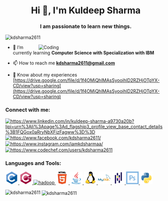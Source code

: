 

<h1 align="center">Hi 👋, I'm Kuldeep Sharma</h1>
<h3 align="center">I am passionate to learn new things.</h3>

<p align="left"> <img src="https://komarev.com/ghpvc/?username=kdsharma2611&label=Profile%20views&color=0e75b6&style=flat" alt="kdsharma2611" /> </p>
<img align="right" alt="Coding" width="400" src="https://cdn.dribbble.com/users/2646423/screenshots/5507196/computer.gif">

- 🌱 I’m currently learning **Computer Science with Specialization with IBM**

- 📫 How to reach me **kdsharma2611@gmail.com**

- 📄 Know about my experiences [https://drive.google.com/file/d/1f4OMiQhlMAsSyooihlD2RZHjOTpYX-CD/view?usp=sharing](https://drive.google.com/file/d/1f4OMiQhlMAsSyooihlD2RZHjOTpYX-CD/view?usp=sharing)

<h3 align="left">Connect with me:</h3>
<p align="left">
<a href="https://linkedin.com/in/https://www.linkedin.com/in/kuldeep-sharma-a9730a20b" target="blank"><img align="center" src="https://raw.githubusercontent.com/rahuldkjain/github-profile-readme-generator/master/src/images/icons/Social/linked-in-alt.svg" alt="https://www.linkedin.com/in/kuldeep-sharma-a9730a20b?lipi=urn%3Ali%3Apage%3Ad_flagship3_profile_view_base_contact_details%3B1FQGox0aRryNbXFizFagww%3D%3D" height="30" width="40" /></a>
<a href="https://fb.com/https://www.facebook.com/kdsharma2611/" target="blank"><img align="center" src="https://raw.githubusercontent.com/rahuldkjain/github-profile-readme-generator/master/src/images/icons/Social/facebook.svg" alt="https://www.facebook.com/kdsharma2611/" height="30" width="40" /></a>
<a href="https://instagram.com/https://www.instagram.com/iamkdsharmaa/" target="blank"><img align="center" src="https://raw.githubusercontent.com/rahuldkjain/github-profile-readme-generator/master/src/images/icons/Social/instagram.svg" alt="https://www.instagram.com/iamkdsharmaa/" height="30" width="40" /></a>
<a href="https://www.codechef.com/users/https://www.codechef.com/users/kdsharma2611" target="blank"><img align="center" src="https://cdn.jsdelivr.net/npm/simple-icons@3.1.0/icons/codechef.svg" alt="https://www.codechef.com/users/kdsharma2611" height="30" width="40" /></a>
</p>

<h3 align="left">Languages and Tools:</h3>
<p align="left"> <a href="https://www.cprogramming.com/" target="_blank" rel="noreferrer"> <img src="https://raw.githubusercontent.com/devicons/devicon/master/icons/c/c-original.svg" alt="c" width="40" height="40"/> </a> <a href="https://www.w3schools.com/cpp/" target="_blank" rel="noreferrer"> <img src="https://raw.githubusercontent.com/devicons/devicon/master/icons/cplusplus/cplusplus-original.svg" alt="cplusplus" width="40" height="40"/> </a> <a href="https://hadoop.apache.org/" target="_blank" rel="noreferrer"> <img src="https://www.vectorlogo.zone/logos/apache_hadoop/apache_hadoop-icon.svg" alt="hadoop" width="40" height="40"/> </a> <a href="https://www.w3.org/html/" target="_blank" rel="noreferrer"> <img src="https://raw.githubusercontent.com/devicons/devicon/master/icons/html5/html5-original-wordmark.svg" alt="html5" width="40" height="40"/> </a> <a href="https://www.java.com" target="_blank" rel="noreferrer"> <img src="https://raw.githubusercontent.com/devicons/devicon/master/icons/java/java-original.svg" alt="java" width="40" height="40"/> </a> <a href="https://www.linux.org/" target="_blank" rel="noreferrer"> <img src="https://raw.githubusercontent.com/devicons/devicon/master/icons/linux/linux-original.svg" alt="linux" width="40" height="40"/> </a> <a href="https://www.mysql.com/" target="_blank" rel="noreferrer"> <img src="https://raw.githubusercontent.com/devicons/devicon/master/icons/mysql/mysql-original-wordmark.svg" alt="mysql" width="40" height="40"/> </a> <a href="https://pandas.pydata.org/" target="_blank" rel="noreferrer"> <img src="https://raw.githubusercontent.com/devicons/devicon/2ae2a900d2f041da66e950e4d48052658d850630/icons/pandas/pandas-original.svg" alt="pandas" width="40" height="40"/> </a> <a href="https://www.photoshop.com/en" target="_blank" rel="noreferrer"> <img src="https://raw.githubusercontent.com/devicons/devicon/master/icons/photoshop/photoshop-line.svg" alt="photoshop" width="40" height="40"/> </a> <a href="https://www.python.org" target="_blank" rel="noreferrer"> <img src="https://raw.githubusercontent.com/devicons/devicon/master/icons/python/python-original.svg" alt="python" width="40" height="40"/> </a> </p>

<p><img align="left" src="https://github-readme-stats.vercel.app/api/top-langs?username=kdsharma2611&show_icons=true&locale=en&layout=compact" alt="kdsharma2611" /></p>

<p>&nbsp;<img align="center" src="https://github-readme-stats.vercel.app/api?username=kdsharma2611&show_icons=true&locale=en" alt="kdsharma2611" /></p>
